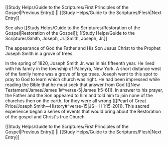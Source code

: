 [[Study Helps/Guide to the Scriptures/First Principles of the Gospel|Previous Entry]]  ||  [[Study Helps/Guide to the Scriptures/Flesh|Next Entry]]

 See also [[Study Helps/Guide to the Scriptures/Restoration of the Gospel|Restoration of the Gospel]]; [[Study Helps/Guide to the Scriptures/Smith, Joseph, Jr.|Smith, Joseph, Jr.]]

 The appearance of God the Father and His Son Jesus Christ to the Prophet Joseph Smith in a grove of trees.

 In the spring of 1820, Joseph Smith Jr. was in his fifteenth year. He lived with his family in the township of Palmyra, New York. A short distance west of the family home was a grove of large trees. Joseph went to this spot to pray to God to learn which church was right. He had been impressed while reading the Bible that he must seek that answer from God ([[New Testament/James/James 1#^verse-5|James 1:5-6]]). In answer to his prayer, the Father and the Son appeared to him and told him to join none of the churches then on the earth, for they were all wrong ([[Pearl of Great Price/Joseph Smith—History#^verse-15|JS—H 1:15-20]]). This sacred experience began a series of events that would bring about the Restoration of the gospel and Christ's true Church.

[[Study Helps/Guide to the Scriptures/First Principles of the Gospel|Previous Entry]]  ||  [[Study Helps/Guide to the Scriptures/Flesh|Next Entry]]